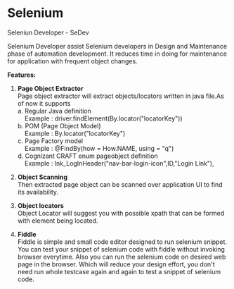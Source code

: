 # Selenium

Seleniun Developer - SeDev

Selenium Developer assist Selenium developers in Design and Maintenance phase of automation development. It reduces time in doing for maintenance for application with frequent object changes.


**Features:**<br/>
1. **Page Object Extractor**<br/>
Page object extractor will extract objects/locators written in java file.As of now it supports<br/>
    a. Regular Java definition<br/>
    &nbsp;&nbsp;&nbsp;&nbsp;Example : driver.findElement(By.locator("locatorKey"))<br/>
    b. POM (Page Object Model)<br/>
    &nbsp;&nbsp;&nbsp;&nbsp;Example : By.locator("locatorKey")<br/>
    c. Page Factory model<br/>
    &nbsp;&nbsp;&nbsp;&nbsp;Example : @FindBy(how = How.NAME, using = "q")<br/>
    d. Cognizant CRAFT enum pageobject definition<br/>
    &nbsp;&nbsp;&nbsp;&nbsp;Example : lnk_LogInHeader("nav-bar-login-icon",ID,"Login Link"),<br/>

2. **Object Scanning**<br/>
Then extracted page object can be scanned over application UI to find its availability.<br/>

3. **Object locators**<br/>
Object Locator will suggest you with possible xpath that can be formed with element being located.<br/>

4. **Fiddle**<br/>
Fiddle is simple and small code editor designed to run selenium snippet. You can test your snippet of selenium code with fiddle without invoking browser everytime. Also you can run the selenium code on desired web page in the browser. Which will reduce your design effort, you don't need run whole testcase again and again to test a snippet of selenium code.<br/>

